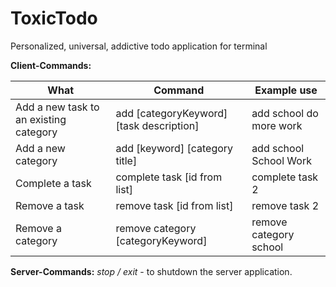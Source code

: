 ToxicTodo
=========

Personalized, universal, addictive todo application for terminal



**Client-Commands:**

What | Command | Example use
------------- | ------------- | ------------- 
Add a new task to an existing category | add [categoryKeyword] [task description] | add school do more work
Add a new category | add [keyword] [category title] | add school School Work
Complete a task | complete task [id from list] | complete task 2
Remove a task | remove task [id from list] | remove task 2
Remove a category | remove category [categoryKeyword] | remove category school

**Server-Commands:**
*stop / exit* - to shutdown the server application.

